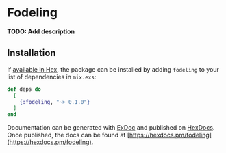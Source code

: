 # Fodeling

**TODO: Add description**

## Installation

If [available in Hex](https://hex.pm/docs/publish), the package can be installed
by adding `fodeling` to your list of dependencies in `mix.exs`:

```elixir
def deps do
  [
    {:fodeling, "~> 0.1.0"}
  ]
end
```

Documentation can be generated with [ExDoc](https://github.com/elixir-lang/ex_doc)
and published on [HexDocs](https://hexdocs.pm). Once published, the docs can
be found at [https://hexdocs.pm/fodeling](https://hexdocs.pm/fodeling).

